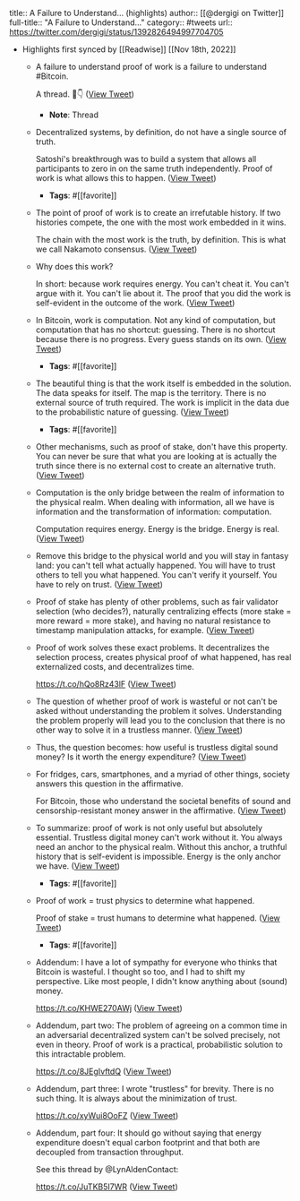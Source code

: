 title:: A Failure to Understand... (highlights)
author:: [[@dergigi on Twitter]]
full-title:: "A Failure to Understand..."
category:: #tweets
url:: https://twitter.com/dergigi/status/1392826494997704705

- Highlights first synced by [[Readwise]] [[Nov 18th, 2022]]
	- A failure to understand proof of work is a failure to understand #Bitcoin. 
	  
	  A thread. 🧵👇 ([View Tweet](https://twitter.com/dergigi/status/1392826448017346561))
		- **Note**: Thread
	- Decentralized systems, by definition, do not have a single source of truth. 
	  
	  Satoshi's breakthrough was to build a system that allows all participants to zero in on the same truth independently. Proof of work is what allows this to happen. ([View Tweet](https://twitter.com/dergigi/status/1392826450307334145))
		- **Tags**: #[[favorite]]
	- The point of proof of work is to create an irrefutable history. If two histories compete, the one with the most work embedded in it wins. 
	  
	  The chain with the most work is the truth, by definition. This is what we call Nakamoto consensus. ([View Tweet](https://twitter.com/dergigi/status/1392826453155319819))
	- Why does this work?
	  
	  In short: because work requires energy. You can't cheat it. You can't argue with it. You can't lie about it. The proof that you did the work is self-evident in the outcome of the work. ([View Tweet](https://twitter.com/dergigi/status/1392826455634153472))
	- In Bitcoin, work is computation. Not any kind of computation, but computation that has no shortcut: guessing. There is no shortcut because there is no progress. Every guess stands on its own. ([View Tweet](https://twitter.com/dergigi/status/1392826457966223360))
		- **Tags**: #[[favorite]]
	- The beautiful thing is that the work itself is embedded in the solution. The data speaks for itself. The map is the territory. There is no external source of truth required. The work is implicit in the data due to the probabilistic nature of guessing. ([View Tweet](https://twitter.com/dergigi/status/1392826460822507527))
		- **Tags**: #[[favorite]]
	- Other mechanisms, such as proof of stake, don't have this property. You can never be sure that what you are looking at is actually the truth since there is no external cost to create an alternative truth. ([View Tweet](https://twitter.com/dergigi/status/1392826463271981058))
	- Computation is the only bridge between the realm of information to the physical realm. When dealing with information, all we have is information and the transformation of information: computation. 
	  
	  Computation requires energy. Energy is the bridge. Energy is real. ([View Tweet](https://twitter.com/dergigi/status/1392826465725603840))
	- Remove this bridge to the physical world and you will stay in fantasy land: you can't tell what actually happened. You will have to trust others to tell you what happened. You can't verify it yourself. You have to rely on trust. ([View Tweet](https://twitter.com/dergigi/status/1392826468229595136))
	- Proof of stake has plenty of other problems, such as fair validator selection (who decides?), naturally centralizing effects (more stake = more reward = more stake), and having no natural resistance to timestamp manipulation attacks, for example. ([View Tweet](https://twitter.com/dergigi/status/1392826470637113348))
	- Proof of work solves these exact problems. It decentralizes the selection process, creates physical proof of what happened, has real externalized costs, and decentralizes time.
	  
	  https://t.co/hQo8Rz43lF ([View Tweet](https://twitter.com/dergigi/status/1392826473065717760))
	- The question of whether proof of work is wasteful or not can't be asked without understanding the problem it solves. Understanding the problem properly will lead you to the conclusion that there is no other way to solve it in a trustless manner. ([View Tweet](https://twitter.com/dergigi/status/1392826475749969920))
	- Thus, the question becomes: how useful is trustless digital sound money? Is it worth the energy expenditure? ([View Tweet](https://twitter.com/dergigi/status/1392826478094602242))
	- For fridges, cars, smartphones, and a myriad of other things, society answers this question in the affirmative. 
	  
	  For Bitcoin, those who understand the societal benefits of sound and censorship-resistant money answer in the affirmative. ([View Tweet](https://twitter.com/dergigi/status/1392826480502185985))
	- To summarize: proof of work is not only useful but absolutely essential. Trustless digital money can't work without it. You always need an anchor to the physical realm. Without this anchor, a truthful history that is self-evident is impossible. Energy is the only anchor we have. ([View Tweet](https://twitter.com/dergigi/status/1392826482863579136))
		- **Tags**: #[[favorite]]
	- Proof of work = trust physics to determine what happened.
	  
	  Proof of stake = trust humans to determine what happened. ([View Tweet](https://twitter.com/dergigi/status/1392826485279428609))
		- **Tags**: #[[favorite]]
	- Addendum: I have a lot of sympathy for everyone who thinks that Bitcoin is wasteful. I thought so too, and I had to shift my perspective. Like most people, I didn't know anything about (sound) money.
	  
	  https://t.co/KHWE270AWj ([View Tweet](https://twitter.com/dergigi/status/1392826487536037892))
	- Addendum, part two: The problem of agreeing on a common time in an adversarial decentralized system can't be solved precisely, not even in theory. Proof of work is a practical, probabilistic solution to this intractable problem.
	  
	  https://t.co/8JEgIvftdQ ([View Tweet](https://twitter.com/dergigi/status/1392826490056847361))
	- Addendum, part three: I wrote "trustless" for brevity. There is no such thing. It is always about the minimization of trust.
	  
	  https://t.co/xyWui8OoFZ ([View Tweet](https://twitter.com/dergigi/status/1392826492636258306))
	- Addendum, part four: It should go without saying that energy expenditure doesn't equal carbon footprint and that both are decoupled from transaction throughput. 
	  
	  See this thread by @LynAldenContact:
	  
	  https://t.co/JuTKB5I7WR ([View Tweet](https://twitter.com/dergigi/status/1392826494997704705))